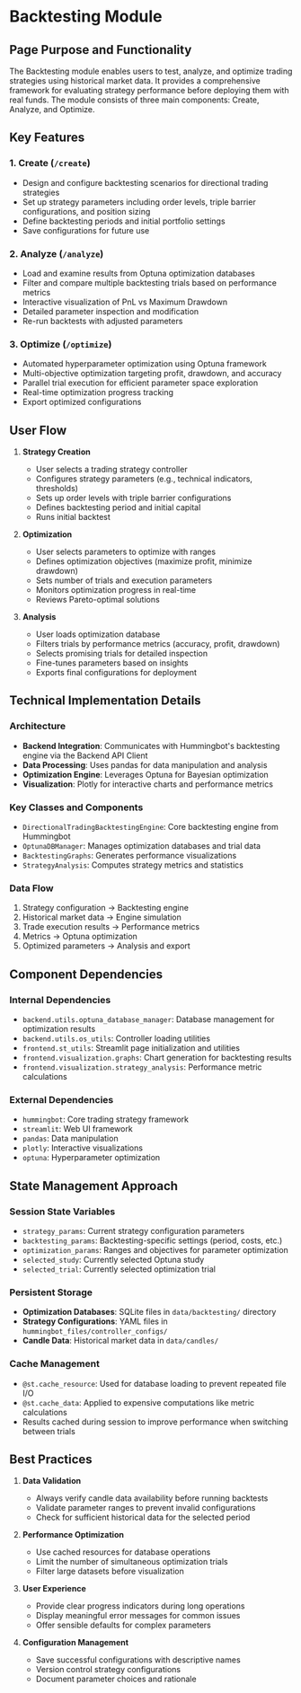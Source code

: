# Backtesting Module

## Page Purpose and Functionality

The Backtesting module enables users to test, analyze, and optimize trading strategies using historical market data. It provides a comprehensive framework for evaluating strategy performance before deploying them with real funds. The module consists of three main components: Create, Analyze, and Optimize.

## Key Features

### 1. Create (`/create`)
- Design and configure backtesting scenarios for directional trading strategies
- Set up strategy parameters including order levels, triple barrier configurations, and position sizing
- Define backtesting periods and initial portfolio settings
- Save configurations for future use

### 2. Analyze (`/analyze`)
- Load and examine results from Optuna optimization databases
- Filter and compare multiple backtesting trials based on performance metrics
- Interactive visualization of PnL vs Maximum Drawdown
- Detailed parameter inspection and modification
- Re-run backtests with adjusted parameters

### 3. Optimize (`/optimize`)
- Automated hyperparameter optimization using Optuna framework
- Multi-objective optimization targeting profit, drawdown, and accuracy
- Parallel trial execution for efficient parameter space exploration
- Real-time optimization progress tracking
- Export optimized configurations

## User Flow

1. **Strategy Creation**
   - User selects a trading strategy controller
   - Configures strategy parameters (e.g., technical indicators, thresholds)
   - Sets up order levels with triple barrier configurations
   - Defines backtesting period and initial capital
   - Runs initial backtest

2. **Optimization**
   - User selects parameters to optimize with ranges
   - Defines optimization objectives (maximize profit, minimize drawdown)
   - Sets number of trials and execution parameters
   - Monitors optimization progress in real-time
   - Reviews Pareto-optimal solutions

3. **Analysis**
   - User loads optimization database
   - Filters trials by performance metrics (accuracy, profit, drawdown)
   - Selects promising trials for detailed inspection
   - Fine-tunes parameters based on insights
   - Exports final configurations for deployment

## Technical Implementation Details

### Architecture
- **Backend Integration**: Communicates with Hummingbot's backtesting engine via the Backend API Client
- **Data Processing**: Uses pandas for data manipulation and analysis
- **Optimization Engine**: Leverages Optuna for Bayesian optimization
- **Visualization**: Plotly for interactive charts and performance metrics

### Key Classes and Components
- `DirectionalTradingBacktestingEngine`: Core backtesting engine from Hummingbot
- `OptunaDBManager`: Manages optimization databases and trial data
- `BacktestingGraphs`: Generates performance visualizations
- `StrategyAnalysis`: Computes strategy metrics and statistics

### Data Flow
1. Strategy configuration → Backtesting engine
2. Historical market data → Engine simulation
3. Trade execution results → Performance metrics
4. Metrics → Optuna optimization
5. Optimized parameters → Analysis and export

## Component Dependencies

### Internal Dependencies
- `backend.utils.optuna_database_manager`: Database management for optimization results
- `backend.utils.os_utils`: Controller loading utilities
- `frontend.st_utils`: Streamlit page initialization and utilities
- `frontend.visualization.graphs`: Chart generation for backtesting results
- `frontend.visualization.strategy_analysis`: Performance metric calculations

### External Dependencies
- `hummingbot`: Core trading strategy framework
- `streamlit`: Web UI framework
- `pandas`: Data manipulation
- `plotly`: Interactive visualizations
- `optuna`: Hyperparameter optimization

## State Management Approach

### Session State Variables
- `strategy_params`: Current strategy configuration parameters
- `backtesting_params`: Backtesting-specific settings (period, costs, etc.)
- `optimization_params`: Ranges and objectives for parameter optimization
- `selected_study`: Currently selected Optuna study
- `selected_trial`: Currently selected optimization trial

### Persistent Storage
- **Optimization Databases**: SQLite files in `data/backtesting/` directory
- **Strategy Configurations**: YAML files in `hummingbot_files/controller_configs/`
- **Candle Data**: Historical market data in `data/candles/`

### Cache Management
- `@st.cache_resource`: Used for database loading to prevent repeated file I/O
- `@st.cache_data`: Applied to expensive computations like metric calculations
- Results cached during session to improve performance when switching between trials

## Best Practices

1. **Data Validation**
   - Always verify candle data availability before running backtests
   - Validate parameter ranges to prevent invalid configurations
   - Check for sufficient historical data for the selected period

2. **Performance Optimization**
   - Use cached resources for database operations
   - Limit the number of simultaneous optimization trials
   - Filter large datasets before visualization

3. **User Experience**
   - Provide clear progress indicators during long operations
   - Display meaningful error messages for common issues
   - Offer sensible defaults for complex parameters

4. **Configuration Management**
   - Save successful configurations with descriptive names
   - Version control strategy configurations
   - Document parameter choices and rationale